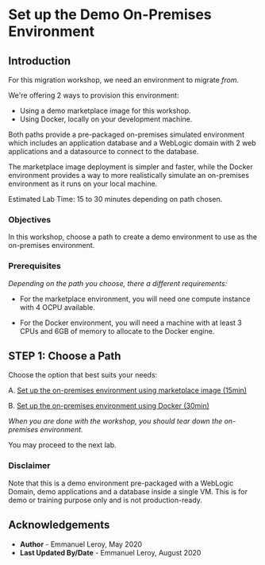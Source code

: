 # Set up the Demo On-Premises Environment

## Introduction

For this migration workshop, we need an environment to migrate *from*.

We're offering 2 ways to provision this environment:

- Using a demo marketplace image for this workshop.
- Using Docker, locally on your development machine.

Both paths provide a pre-packaged on-premises simulated environment which includes an application database and a WebLogic domain with 2 web applications and a datasource to connect to the database.

The marketplace image deployment is simpler and faster, while the Docker environment provides a way to more realistically simulate an on-premises environment as it runs on your local machine.

Estimated Lab Time: 15 to 30 minutes depending on path chosen.

### Objectives

In this workshop, choose a path to create a demo environment to use as the on-premises environment.

### Prerequisites

*Depending on the path you choose, there a different requirements:*

- For the marketplace environment, you will need one compute instance with 4 OCPU available.

- For the Docker environment, you will need a machine with at least 3 CPUs and 6GB of memory to allocate to the Docker engine.

## **STEP 1:** Choose a Path

Choose the option that best suits your needs:

A. [Set up the on-premises environment using marketplace image (15min)](?lab=lab-1-option-set-up-on-premises-environment)

B. [Set up the on-premises environment using Docker (30min)](?lab=lab-1-option-b-set-up-local-(on-premises))

*When you are done with the workshop, you should tear down the on-premises environment.*

You may proceed to the next lab.

### Disclaimer

Note that this is a demo environment pre-packaged with a WebLogic Domain, demo applications and a database inside a single VM. This is for demo or training purpose only and is not production-ready.

## Acknowledgements

 - **Author** - Emmanuel Leroy, May 2020
 - **Last Updated By/Date** - Emmanuel Leroy, August 2020
